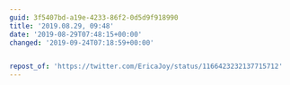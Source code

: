 ```yaml
---
guid: 3f5407bd-a19e-4233-86f2-0d5d9f918990
title: '2019.08.29, 09:48'
date: '2019-08-29T07:48:15+00:00'
changed: '2019-09-24T07:18:59+00:00'


repost_of: 'https://twitter.com/EricaJoy/status/1166423232137715712'
---
```


